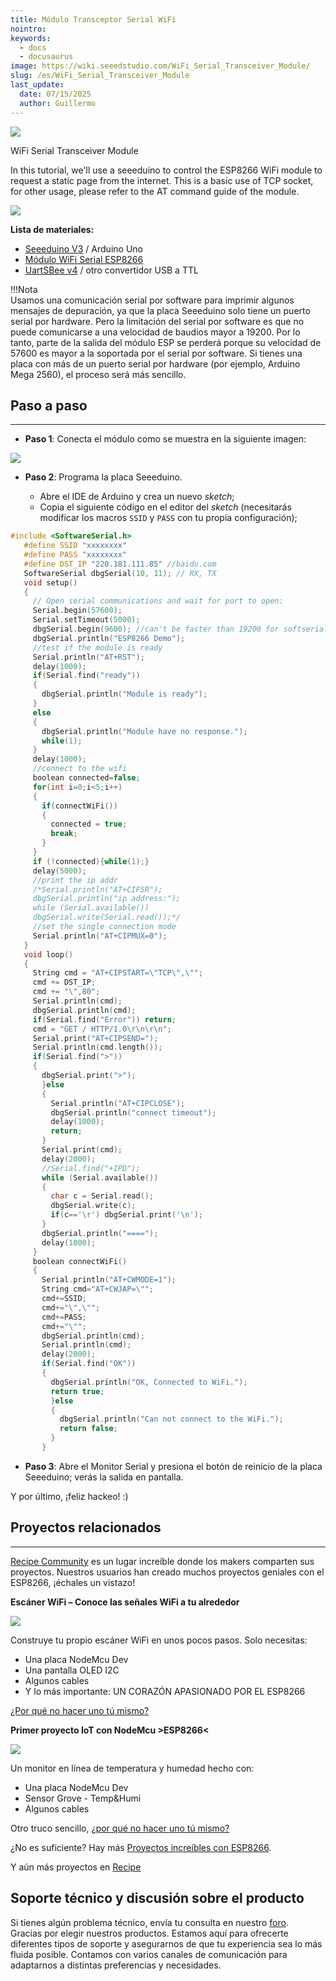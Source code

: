 ```yaml
---
title: Módulo Transceptor Serial WiFi
nointro:
keywords:
  - docs
  - docusaurus
image: https://wiki.seeedstudio.com/WiFi_Serial_Transceiver_Module/
slug: /es/WiFi_Serial_Transceiver_Module
last_update:
  date: 07/15/2025
  author: Guillermo
---
```

![](https://files.seeedstudio.com/wiki/WiFi_Serial_Transceiver_Module/img/WiFi%20Serial%20Transceiver%20Module.jpg)

WiFi Serial Transceiver Module

In this tutorial, we'll use a seeeduino to control the ESP8266 WiFi module to request a static page from the internet. This is a basic use of TCP socket, for other usage, please refer to the AT command guide of the module.

[![](https://files.seeedstudio.com/wiki/Seeed-WiKi/docs/images/300px-Get_One_Now_Banner-ragular.png)](https://www.seeedstudio.com/WiFi-Serial-Transceiver-Module-w-ESP8266-p-1994.html)

**Lista de materiales:**

- [Seeeduino V3](https://www.seeedstudio.com/Seeeduino-V30-Atmega-328P-p-669.html) / Arduino Uno  
- [Módulo WiFi Serial ESP8266](https://www.seeedstudio.com/depot/WiFi-Serial-Transceiver-Module-w-ESP8266-p-1994.html)  
- [UartSBee v4](https://www.seeedstudio.com/UartSBee-V4-p-688.html) / otro convertidor USB a TTL  

!!!Nota  
    Usamos una comunicación serial por software para imprimir algunos mensajes de depuración, ya que la placa Seeeduino solo tiene un puerto serial por hardware. Pero la limitación del serial por software es que no puede comunicarse a una velocidad de baudios mayor a 19200. Por lo tanto, parte de la salida del módulo ESP se perderá porque su velocidad de 57600 es mayor a la soportada por el serial por software. Si tienes una placa con más de un puerto serial por hardware (por ejemplo, Arduino Mega 2560), el proceso será más sencillo.

## Paso a paso
---

- **Paso 1**: Conecta el módulo como se muestra en la siguiente imagen:

![](https://files.seeedstudio.com/wiki/WiFi_Serial_Transceiver_Module/img/Wifi_connection.jpg)

- **Paso 2**: Programa la placa Seeeduino.

   - Abre el IDE de Arduino y crea un nuevo *sketch*;  
   - Copia el siguiente código en el editor del *sketch* (necesitarás modificar los macros `SSID` y `PASS` con tu propia configuración);  

```c
#include <SoftwareSerial.h>
   #define SSID "xxxxxxxx"
   #define PASS "xxxxxxxx"
   #define DST_IP "220.181.111.85" //baidu.com
   SoftwareSerial dbgSerial(10, 11); // RX, TX
   void setup()
   {
     // Open serial communications and wait for port to open:
     Serial.begin(57600);
     Serial.setTimeout(5000);
     dbgSerial.begin(9600); //can't be faster than 19200 for softserial
     dbgSerial.println("ESP8266 Demo");
     //test if the module is ready
     Serial.println("AT+RST");
     delay(1000);
     if(Serial.find("ready"))
     {
       dbgSerial.println("Module is ready");
     }
     else
     {
       dbgSerial.println("Module have no response.");
       while(1);
     }
     delay(1000);
     //connect to the wifi
     boolean connected=false;
     for(int i=0;i<5;i++)
     {
       if(connectWiFi())
       {
         connected = true;
         break;
       }
     }
     if (!connected){while(1);}
     delay(5000);
     //print the ip addr
     /*Serial.println("AT+CIFSR");
     dbgSerial.println("ip address:");
     while (Serial.available())
     dbgSerial.write(Serial.read());*/
     //set the single connection mode
     Serial.println("AT+CIPMUX=0");
   }
   void loop()
   {
     String cmd = "AT+CIPSTART=\"TCP\",\"";
     cmd += DST_IP;
     cmd += "\",80";
     Serial.println(cmd);
     dbgSerial.println(cmd);
     if(Serial.find("Error")) return;
     cmd = "GET / HTTP/1.0\r\n\r\n";
     Serial.print("AT+CIPSEND=");
     Serial.println(cmd.length());
     if(Serial.find(">"))
     {
       dbgSerial.print(">");
       }else
       {
         Serial.println("AT+CIPCLOSE");
         dbgSerial.println("connect timeout");
         delay(1000);
         return;
       }
       Serial.print(cmd);
       delay(2000);
       //Serial.find("+IPD");
       while (Serial.available())
       {
         char c = Serial.read();
         dbgSerial.write(c);
         if(c=='\r') dbgSerial.print('\n');
       }
       dbgSerial.println("====");
       delay(1000);
     }
     boolean connectWiFi()
     {
       Serial.println("AT+CWMODE=1");
       String cmd="AT+CWJAP=\"";
       cmd+=SSID;
       cmd+="\",\"";
       cmd+=PASS;
       cmd+="\"";
       dbgSerial.println(cmd);
       Serial.println(cmd);
       delay(2000);
       if(Serial.find("OK"))
       {
         dbgSerial.println("OK, Connected to WiFi.");
         return true;
         }else
         {
           dbgSerial.println("Can not connect to the WiFi.");
           return false;
         }
       }
```

- **Paso 3**: Abre el Monitor Serial y presiona el botón de reinicio de la placa Seeeduino; verás la salida en pantalla.

Y por último, ¡feliz hackeo! :)

## Proyectos relacionados
---

[Recipe Community](https://www.seeedstudio.com/recipe/) es un lugar increíble donde los makers comparten sus proyectos. Nuestros usuarios han creado muchos proyectos geniales con el ESP8266, ¡échales un vistazo!

**Escáner WiFi – Conoce las señales WiFi a tu alrededor**

![](https://files.seeedstudio.com/wiki/WiFi_Serial_Transceiver_Module/img/Recipe-WiFi_Scanner-Know_the_WiFi_Signal_around_you.jpg)

Construye tu propio escáner WiFi en unos pocos pasos. Solo necesitas:

- Una placa NodeMcu Dev  
- Una pantalla OLED I2C  
- Algunos cables  
- Y lo más importante: UN CORAZÓN APASIONADO POR EL ESP8266  

[¿Por qué no hacer uno tú mismo?](https://community.seeedstudio.com/project_detail.html?id=220)


**Primer proyecto IoT con NodeMcu >ESP8266<**

![](https://files.seeedstudio.com/wiki/WiFi_Serial_Transceiver_Module/img/Recipe-Primary_IoT_Make_with_NodeMcu--ESP8266--.jpg)

Un monitor en línea de temperatura y humedad hecho con:

- Una placa NodeMcu Dev  
- Sensor Grove - Temp&Humi  
- Algunos cables  

Otro truco sencillo, [¿por qué no hacer uno tú mismo?](https://community.seeedstudio.com/project_detail.html?id=232)

¿No es suficiente? Hay más [Proyectos increíbles con ESP8266](https://community.seeedstudio.com/discover.html?t=wio).

Y aún más proyectos en [Recipe](https://community.seeedstudio.com/projects.html#recipe)

## Soporte técnico y discusión sobre el producto

Si tienes algún problema técnico, envía tu consulta en nuestro [foro](http://forum.seeedstudio.com/).  
Gracias por elegir nuestros productos. Estamos aquí para ofrecerte diferentes tipos de soporte y asegurarnos de que tu experiencia sea lo más fluida posible. Contamos con varios canales de comunicación para adaptarnos a distintas preferencias y necesidades.

<div class="button_tech_support_container">
<a href="https://forum.seeedstudio.com/" class="button_forum"></a> 
<a href="https://www.seeedstudio.com/contacts" class="button_email"></a>
</div>

<div class="button_tech_support_container">
<a href="https://discord.gg/eWkprNDMU7" class="button_discord"></a> 
<a href="https://github.com/Seeed-Studio/wiki-documents/discussions/69" class="button_discussion"></a>
</div>